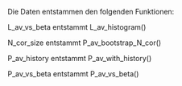 Die Daten entstammen den folgenden Funktionen:

L_av_vs_beta entstammt L_av_histogram()

N_cor_size entstammt P_av_bootstrap_N_cor()

P_av_history entstammt P_av_with_history()

P_av_vs_beta entstammt P_av_vs_beta()


